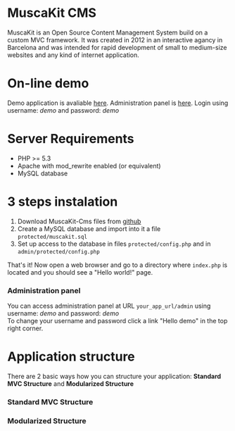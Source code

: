 MuscaKit CMS
============

MuscaKit is an Open Source Content Management System build on a custom MVC framework. It was created in 2012 in an interactive agancy in Barcelona and was intended for rapid development of small to medium-size websites and any kind of internet application. 

# On-line demo

Demo application is avaliable [here](http://jacobmarcus.com/muscakit/). 
Administration panel is [here](http://jacobmarcus.com/muscakit/admin). Login using username: _demo_ and password: _demo_


# Server Requirements

- PHP >= 5.3
- Apache with mod_rewrite enabled (or equivalent)
- MySQL database


# 3 steps instalation

1. Download MuscaKit-Cms files from [github](https://github.com/kubamarkiewicz/MuscaKit-Cms)
2. Create a MySQL database and import into it a file `protected/muscakit.sql`
3. Set up access to the database in files `protected/config.php` and in `admin/protected/config.php`

That's it! Now open a web browser and go to a directory where `index.php` is located and you should see a "Hello world!" page.

### Administration panel

You can access administration panel at URL `your_app_url/admin` using username: _demo_ and password: _demo_  
To change your username and password click a link "Hello demo" in the top right corner.


# Application structure

There are 2 basic ways how you can structure your application: **Standard MVC Structure** and **Modularized Structure**

### Standard MVC Structure

### Modularized Structure